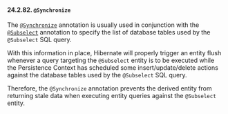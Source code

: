 #### 24.2.82. `@Synchronize`

<div class="paragraph">

The [`@Synchronize`](https://docs.jboss.org/hibernate/orm/5.2/javadocs/org/hibernate/annotations/Synchronize.html) annotation is usually used in conjunction with the [`@Subselect`](#annotations-hibernate-subselect) annotation to specify the list of database tables used by the `@Subselect` SQL query.

</div>
<div class="paragraph">

With this information in place, Hibernate will properly trigger an entity flush whenever a query targeting the `@Subselect` entity is to be executed while the Persistence Context has scheduled some insert/update/delete actions against the database tables used by the `@Subselect` SQL query.

</div>
<div class="paragraph">

Therefore, the `@Synchronize` annotation prevents the derived entity from returning stale data when executing entity queries against the `@Subselect` entity.

</div>
</div>
<div class="sect3"
